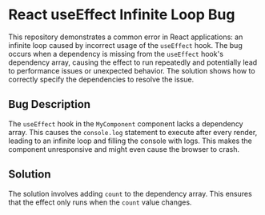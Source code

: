 # React useEffect Infinite Loop Bug

This repository demonstrates a common error in React applications: an infinite loop caused by incorrect usage of the `useEffect` hook. The bug occurs when a dependency is missing from the `useEffect` hook's dependency array, causing the effect to run repeatedly and potentially lead to performance issues or unexpected behavior. The solution shows how to correctly specify the dependencies to resolve the issue.

## Bug Description

The `useEffect` hook in the `MyComponent` component lacks a dependency array. This causes the `console.log` statement to execute after every render, leading to an infinite loop and filling the console with logs.  This makes the component unresponsive and might even cause the browser to crash.

## Solution

The solution involves adding `count` to the dependency array. This ensures that the effect only runs when the `count` value changes.